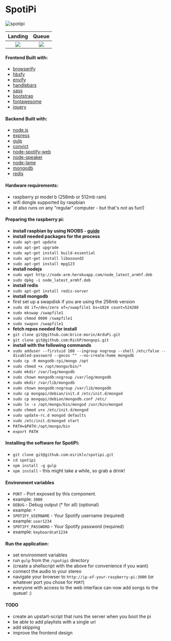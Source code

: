 SpotiPi
=========================

![spotipi](http://s30.postimg.org/vr9i0v01d/desktop.png)

Landing                                           |  Queue
:------------------------------------------------:|:-------------------------------------------------:
![](http://s4.postimg.org/t626v49vh/landing.png)  |  ![](http://s24.postimg.org/ip633dc4l/queue.png)

#### Frontend Built with:
* [browserify](http://www.browserify.org/)
 * [hbsfy](http://github.com/epeli/node-hbsfy/)
 * [envify](http://github.com/hughsk/envify/)
* [handlebars](http://handlebarsjs.com/)
* [sass](http://sass-lang.com/)
* [bootstrap](http://getbootstrap.com/)
* [fontawesome](http://fortawesome.github.io/Font-Awesome/)
* [jquery](http://www.jquery.com/)

#### Backend Built with:
* [node.js](http://www.nodejs.org/)
* [express](http://www.expressjs.com/)
* [gulp](http://www.gulpjs.com/)
* [convict](http://github.com/mozilla/node-convict/)
* [node-spotify-web](https://github.com/TooTallNate/node-spotify-web)
* [node-speaker](https://github.com/TooTallNate/node-speaker)
* [node-lame](https://github.com/TooTallNate/node-lame)
* [mongodb](http://www.mongodb.org/)
* [redis](http://redis.io/)

#### Hardware requirements:
* raspberry pi model b (256mb or 512mb ram)
* wifi dongle supported by raspbian
* (it also runs on any "regular" computer - but that's not as fun!)

#### Preparing the raspberry pi:
* **install raspbian by using NOOBS - [guide](http://www.raspberrypi.org/help/noobs-setup/)**
* **install needed packages for the process**
 * `sudo apt-get update`
 * `sudo apt-get upgrade`
 * `sudo apt-get install build-essential`
 * `sudo apt-get install libasound2`
 * `sudo apt-get install mpg123`
* **install nodejs**
 * `sudo wget http://node-arm.herokuapp.com/node_latest_armhf.deb`
 * `sudo dpkg -i node_latest_armhf.deb`
* **install redis**
 * `sudo apt-get install redis-server`
* **install mongodb**
 * first set up a swapdisk if you are using the 256mb version
  * `sudo dd if=/dev/zero of=/swapfile1 bs=1024 count=524288`
  * `sudo mkswap /swapfile1`
  * `sudo chmod 0600 /swapfile1`
  * `sudo swapon /swapfile1`
  * **fetch repos needed for install**
  * `git clone git@github.com:brice-morin/ArduPi.git`
  * `git clone git@github.com:RickP/mongopi.git`
  * **install with the following commands**
  * `sudo adduser --firstuid 100 --ingroup nogroup --shell /etc/false --disabled-password --gecos "" --no-create-home mongodb`
  * `sudo cp -R mongodb-rpi/mongo /opt`
  * `sudo chmod +x /opt/mongo/bin/*`
  * `sudo mkdir /var/log/mongodb`
  * `sudo chown mongodb:nogroup /var/log/mongodb`
  * `sudo mkdir /var/lib/mongodb`
  * `sudo chown mongodb:nogroup /var/lib/mongodb`
  * `sudo cp mongopi/debian/init.d /etc/init.d/mongod`
  * `sudo cp mongopi/debian/mongodb.conf /etc/`
  * `sudo ln -s /opt/mongo/bin/mongod /usr/bin/mongod`
  * `sudo chmod u+x /etc/init.d/mongod`
  * `sudo update-rc.d mongod defaults`
  * `sudo /etc/init.d/mongod start`
  * `PATH=$PATH:/opt/mongo/bin`
  * `export PATH`

#### Installing the software for SpotiPi:
* `git clone git@github.com:eiriklv/spotipi.git`
* `cd spotipi`
* `npm install -g gulp`
* `npm install` - this might take a while, so grab a drink!

#### Environment variables
* `PORT` - Port exposed by this component.
 * example: `3000`
* `DEBUG` - Debug output (* for all) (optional)
 * example: `*`
* `SPOTIFY_USERNAME` - Your Spotify username (required)
 * example: `user1234`
* `SPOTIFY_PASSWORD` - Your Spotify password (required)
 * example: `keyboardcat1234`

#### Run the application:
* set environment variables
* run `gulp` from the `/spotipi` directory
* (create a shellscript with the above for convenience if you want)
* connect the audio to your stereo
* navigate your browser to `http://ip-of-your-raspberry-pi:3000` (or whatever port you chose for `PORT`)
* everyone with access to the web interface can now add songs to the queue! :)

#### TODO
* create an upstart-script that runs the server when you boot the pi
* be able to add playlists with a single uri
* add skipping
* improve the frontend design